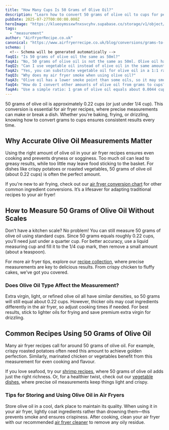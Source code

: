 ```yaml
---
title: "How Many Cups Is 50 Grams of Olive Oil?"
description: "Learn how to convert 50 grams of olive oil to cups for perfect air fryer recipes. Simple, accurate, and hassle-free!"
pubDate: 2025-07-27T00:00:00.000Z
heroImage: "https://klueoymssxwfnxsvcyhv.supabase.co/storage/v1/object/public/Shmucket/how-many-cups-is-50-grams-of-olive-oil.webp"
tags:
  - "measurement"
author: "AirFryerRecipe.co.uk"
canonical: "https://www.airfryerrecipe.co.uk/blog/conversions/grams-to-cups/how-many-cups-is-50-grams-of-olive-oil"
schema: |
  <!-- Schema will be generated automatically -->
faqQ1: "Is 50 grams of olive oil the same as 50ml?"
faqA1: "No, 50 grams of olive oil is not the same as 50ml. Olive oil has a density of about 0.92 g/ml, so 50 grams equals roughly 54ml. For air fryer recipes, always measure by weight (grams) for accuracy."
faqQ2: "Can I use vegetable oil instead of olive oil in the same amount?"
faqA2: "Yes, you can substitute vegetable oil for olive oil in a 1:1 ratio by weight (50 grams). However, vegetable oil has a milder flavour, so adjust seasonings if needed. Both work well in air fryers for frying and baking."
faqQ3: "Why does my air fryer smoke when using olive oil?"
faqA3: "Olive oil has a lower smoke point than some oils, so it may smoke at high temperatures. To prevent this, use light olive oil for frying and avoid exceeding 200°C. Also, ensure your air fryer is clean—excess oil buildup can cause smoke."
faqQ4: "How do I convert other amounts of olive oil from grams to cups?"
faqA4: "Use a simple ratio: 1 gram of olive oil equals about 0.0044 cups. For example, 100 grams would be 0.44 cups. Our <a href=https://www.airfryerrecipe.co.uk/air-fryer-conversion-chart>conversion chart</a> makes it easy to switch between units for any recipe."
---
```

<p>50 grams of olive oil is approximately 0.22 cups (or just under 1/4 cup). This conversion is essential for air fryer recipes, where precise measurements can make or break a dish. Whether you're baking, frying, or drizzling, knowing how to convert grams to cups ensures consistent results every time.</p>  

<h2>Why Accurate Olive Oil Measurements Matter</h2>  
<p>Using the right amount of olive oil in your air fryer recipes ensures even cooking and prevents dryness or sogginess. Too much oil can lead to greasy results, while too little may leave food sticking to the basket. For dishes like crispy potatoes or roasted vegetables, 50 grams of olive oil (about 0.22 cups) is often the perfect amount.</p>  

<p>If you're new to air frying, check out our <a href=https://www.airfryerrecipe.co.uk/air-fryer-conversion-chart>air fryer conversion chart</a> for other common ingredient conversions. It’s a lifesaver for adapting traditional recipes to your air fryer!</p>  

<h2>How to Measure 50 Grams of Olive Oil Without Scales</h2>  
<p>Don’t have a kitchen scale? No problem! You can still measure 50 grams of olive oil using standard cups. Since 50 grams equals roughly 0.22 cups, you’ll need just under a quarter cup. For better accuracy, use a liquid measuring cup and fill it to the 1/4 cup mark, then remove a small amount (about a teaspoon).</p>  

<p>For more air fryer tips, explore our <a href=https://www.airfryerrecipe.co.uk/recipes>recipe collection</a>, where precise measurements are key to delicious results. From crispy chicken to fluffy cakes, we’ve got you covered.</p>  

<h3>Does Olive Oil Type Affect the Measurement?</h3>  
<p>Extra virgin, light, or refined olive oil all have similar densities, so 50 grams will still equal about 0.22 cups. However, thicker oils may coat ingredients differently in the air fryer, so adjust cooking times if needed. For best results, stick to lighter oils for frying and save premium extra virgin for drizzling.</p>  

<h2>Common Recipes Using 50 Grams of Olive Oil</h2>  
<p>Many air fryer recipes call for around 50 grams of olive oil. For example, crispy roasted potatoes often need this amount to achieve golden perfection. Similarly, marinated chicken or vegetables benefit from this measurement for even cooking and flavour.</p>  

<p>If you love seafood, try our <a href=https://www.airfryerrecipe.co.uk/recipe-category/shrimp>shrimp recipes</a>, where 50 grams of olive oil adds just the right richness. Or, for a healthier twist, check out our <a href=https://www.airfryerrecipe.co.uk/recipe-category/vegetables>vegetable dishes</a>, where precise oil measurements keep things light and crispy.</p>  

<h3>Tips for Storing and Using Olive Oil in Air Fryers</h3>  
<p>Store olive oil in a cool, dark place to maintain its quality. When using it in your air fryer, lightly coat ingredients rather than drowning them—this prevents smoke and ensures crispiness. After cooking, clean your air fryer with our recommended <a href=https://www.airfryerrecipe.co.uk/air-fryer-cleaner>air fryer cleaner</a> to remove any oily residue.</p>
